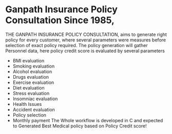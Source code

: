# Ganpath Insurance Policy Consultation Since 1985, 
THE GANPATH INSURANCE POLICY CONSULTATION, aims to generate right policy for every customer, where several parameters were measures before selection of exact policy required. The policy generation will gather Personnel data, here policy credit score is evaluated by several parameters
* BMI evaluation
*	Smoking evaluation
*	Alcohol evaluation
*	Drugs evaluation
*	Exercise evaluation
*	Diet evaluation
*	Stress evaluation
*	Insomniac evaluation
*	Health Issues
*	Accident evaluation
*	Policy selection
*	 Monthly payment
The Whole workflow is developed in C and expected to Generated Best Medical policy based on Policy Credit score! 

